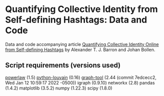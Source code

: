 # Quantifying Collective Identity from Self-defining Hashtags: Data and Code
Data and code accompanying article [Quantifying Collective Identity Online from Self-defining Hashtags](https://www.researchsquare.com/article/rs-960863/latest) by Alexander T. J. Barron and Johan Bollen.

## Script requirements (versions used)

[powerlaw](https://github.com/jeffalstott/powerlaw) (1.5)
[python-louvain](https://github.com/taynaud/python-louvain) (0.16)
[graph-tool](https://graph-tool.skewed.de/) (2.44 (commit 7edcecc2, Wed Jan 12 10:59:17 2022 -0500))
igraph (0.9.10)
networkx (2.8)
pandas (1.4.2)
matplotlib (3.5.2)
numpy (1.22.3)
scipy (1.8.0)
